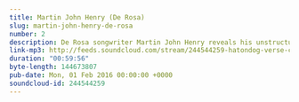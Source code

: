 ```yaml
---
title: Martin John Henry (De Rosa)
slug: martin-john-henry-de-rosa
number: 2
description: De Rosa songwriter Martin John Henry reveals his unstructured approach - is A minor the key to success? Hear an in-progress song and a solo acoustic version of &quot;Prelude to Entropic Doom&quot; from De Rosa&#39;s new album &quot;Weem&quot; - out now on Rock Action Records.
link-mp3: http://feeds.soundcloud.com/stream/244544259-hatondog-verse-chorus-verse-ep2-martin-john-henry-de-rosa.mp3
duration: "00:59:56"
byte-length: 144673807
pub-date: Mon, 01 Feb 2016 00:00:00 +0000
soundcloud-id: 244544259
---
```


